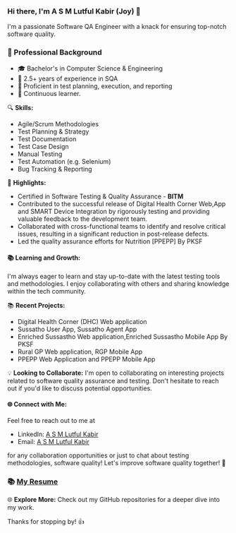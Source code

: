 ### Hi there, I'm A S M Lutful Kabir (Joy) 👋

I'm a passionate Software QA Engineer with a knack for ensuring top-notch software quality. 

### 💼 Professional Background

- 🎓 Bachelor's in Computer Science & Engineering
- 📆 2.5+ years of experience in SQA
- 📝 Proficient in test planning, execution, and reporting
- 🚀 Continuous learner.


🔍 **Skills:**
- Agile/Scrum Methodologies
- Test Planning & Strategy
- Test Documentation
- Test Case Design
- Manual Testing
- Test Automation (e.g. Selenium)
- Bug Tracking & Reporting

🌟 **Highlights:**
- Certified in Software Testing & Quality Assurance - **BITM** 
- Contributed to the successful release of Digital Health Corner Web,App and SMART Device Integration by rigorously testing and providing valuable feedback to the development team.
- Collaborated with cross-functional teams to identify and resolve critical issues, resulting in a significant reduction in post-release defects.
- Led the quality assurance efforts for Nutrition [PPEPP] By PKSF
  

#### 📚 Learning and Growth:
I'm always eager to learn and stay up-to-date with the latest testing tools and methodologies.
I enjoy collaborating with others and sharing knowledge within the tech community.

📚 **Recent Projects:**
- Digital Health Corner (DHC) Web application
- Sussatho User App, Sussatho Agent App
- Enriched Sussastho Web application,Enriched Sussastho Mobile App By PKSF
- Rural GP Web application, RGP Mobile App
- PPEPP Web Application and PPEPP Mobile App

💡 **Looking to Collaborate:**
I'm open to collaborating on interesting projects related to software quality assurance and testing. Don't hesitate to reach out if you'd like to discuss potential opportunities.

#### 🌐 Connect with Me:
Feel free to reach out to me at 
- LinkedIn: [A S M Lutful Kabir](https://www.linkedin.com/in/a-s-m-lutful-kabir-joy)
- Email:    [A S M Lutful Kabir](mailto:saimjoy10@gmail.com)
  
for any collaboration opportunities or just to chat about testing methodologies, software quality! 
Let's improve software quality together! 🚀

### 📚  [My Resume ](https://github.com/SaimJoy/Resume-CV/blob/main/A_S%20M%20Lutful%20Kabir_Resume_02-09-2023-15-48-19.pdf)


🌐 **Explore More:**
Check out my GitHub repositories for a deeper dive into my work.

Thanks for stopping by! 👍
